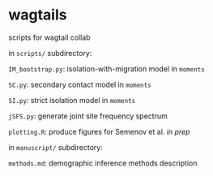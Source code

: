 # wagtails

scripts for wagtail collab  

in `scripts/` subdirectory:   

`IM_bootstrap.py`: isolation-with-migration model in `moments`  	 

`SC.py`: secondary contact model in `moments`  

`SI.py`:	strict isolation model in `moments`   

`jSFS.py`:  generate joint site frequency spectrum  

`plotting.R`: produce figures for Semenov et al. *in prep*   

in `manuscript/` subdirectory:   

`methods.md`: demographic inference methods description   
